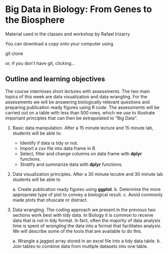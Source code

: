 # Big Data in Biology: From Genes to the Biosphere

Material used in the classes and workshop by Rafael Irizarry

You can download a copy onto your computer using

git clone

or, if you don't have git, clicking...

## Outline and learning objectives

The course intermixes short lectures with assessments. The two main topics of this week are data visualization and data wrangling. For the assessments we will be answering biologically relevant questions and preparing publication ready figures using R code. The assessments will be carried out on a table with less than 500 rows, which we use to illustrate important principles that can then be extrapolated to "Big Data".

1. Basic data manipulation. After a 15 minute lecture and 15 minute lab, students will be able to:

    * Identify if data is tidy or not.
    * Import a csv file into data frame in R.
    * Select, filter and change columns on data frame with __dplyr__ functions.
    * Stratify and summarize data with __dplyr__ functions.
  
  
2. Data visualization principles. After a 30 minute lecutre and 30 minute lab students will be able to

    a. Create publication ready figures using __ggplot__. 
    b. Determine the more appropriate type of plot to convey a biological result.
    c. Avoid commonly made plots that ofuscate or distract.
  
3. Data wrangling. The coding approach we present in the previous two sections work best with tidy data. In Biology it is common to receive data that is not in tidy format. In fact, often the majority of data analysis time is spent of _wrangling_ the data into a format that facilitates analysis. We will describe some of the tools that are available to do this.

    a. Wrangle a jagged array stored in an excel file into a tidy data table.
    b. Join tables to combine data from multiple datasets into one table.
    


